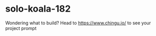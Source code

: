 # solo-koala-182
Wondering what to build? Head to https://www.chingu.io/ to see your project prompt
